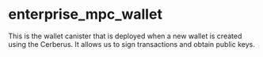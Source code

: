 # enterprise_mpc_wallet
This is the wallet canister that is deployed when a new wallet is created using the Cerberus. It allows us to sign transactions and obtain public keys.
